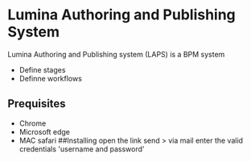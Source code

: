 # Lumina Authoring and Publishing System
  Lumina Authoring and Publishing system (LAPS) is a BPM system
  - Define stages
  - Definne workflows
## Prequisites
  - Chrome
  - Microsoft edge
  - MAC safari
##Installing
 open the link send > via mail 
 enter the valid credentials 'username and password'
    
